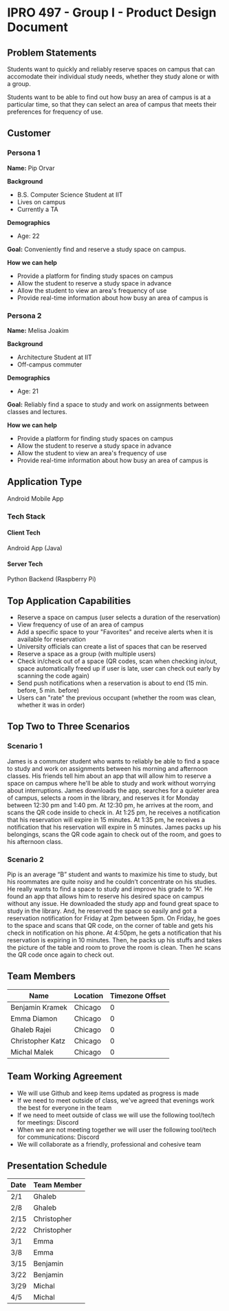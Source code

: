 # IPRO 497 - Group I - Product Design Document #

## Problem Statements ##

Students want to quickly and reliably reserve spaces on campus that can accomodate their individual study needs, whether they study alone or with a group.

Students want to be able to find out how busy an area of campus is at a particular time, so that they can select an area of campus that meets their preferences for frequency of use.

## Customer ##

### Persona 1 ###

**Name:** Pip Orvar

**Background**

- B.S. Computer Science Student at IIT
- Lives on campus
- Currently a TA

**Demographics**

- Age: 22

**Goal:** Conveniently find and reserve a study space on campus.

**How we can help**

- Provide a platform for finding study spaces on campus
- Allow the student to reserve a study space in advance
- Allow the student to view an area's frequency of use
- Provide real-time information about how busy an area of campus is

### Persona 2 ###

**Name:** Melisa Joakim

**Background**

- Architecture Student at IIT
- Off-campus commuter

**Demographics**

- Age: 21

**Goal:** Reliably find a space to study and work on assignments between classes and lectures.

**How we can help**

- Provide a platform for finding study spaces on campus
- Allow the student to reserve a study space in advance
- Allow the student to view an area's frequency of use
- Provide real-time information about how busy an area of campus is

## Application Type ##

Android Mobile App

### Tech Stack ###

#### Client Tech ####

Android App (Java)

#### Server Tech ####

Python Backend (Raspberry Pi)

## Top Application Capabilities ##

- Reserve a space on campus (user selects a duration of the reservation)
- View frequency of use of an area of campus
- Add a specific space to your "Favorites" and receive alerts when it is available for reservation
- University officials can create a list of spaces that can be reserved
- Reserve a space as a group (with multiple users)
- Check in/check out of a space (QR codes, scan when checking in/out, space automatically freed up if user is late, user can check out early by scanning the code again)
- Send push notifications when a reservation is about to end (15 min. before, 5 min. before)
- Users can "rate" the previous occupant (whether the room was clean, whether it was in order)

## Top Two to Three Scenarios ##

### Scenario 1 ###

James is a commuter student who wants to reliably be able to find a space to study and work on assignments between his morning and afternoon classes. His friends tell him about an app that will allow him to reserve a space on campus where he'll be able to study and work without worrying about interruptions. James downloads the app, searches for a quieter area of campus, selects a room in the library, and reserves it for Monday between 12:30 pm and 1:40 pm. At 12:30 pm, he arrives at the room, and scans the QR code inside to check in. At 1:25 pm, he receives a notification that his reservation will expire in 15 minutes. At 1:35 pm, he receives a notification that his reservation will expire in 5 minutes. James packs up his belongings, scans the QR code again to check out of the room, and goes to his afternoon class.

### Scenario 2 ###

Pip is an average “B” student and wants to maximize his time to study, but his roommates are quite noisy and he couldn’t concentrate on his studies. He really wants to find a space to study and improve his grade to “A”. He found an app that allows him to reserve his desired space on campus without any issue. He downloaded the study app and found great space to study in the library. And, he reserved the space so easily and got a reservation notification for Friday at 2pm between 5pm. On Friday, he goes to the space and scans that QR code, on the corner of table and gets his check in notification on his phone. At 4:50pm, he gets a notification that his reservation is expiring in 10 minutes. Then, he packs up his stuffs and takes the picture of the table and room to prove the room is clean. Then he scans the QR code once again to check out. 

## Team Members ##
| Name | Location | Timezone Offset |
| ---- | -------- | --------------- |
| Benjamin Kramek | Chicago | 0 |
| Emma Diamon     | Chicago | 0 |
| Ghaleb Rajei | Chicago | 0 |
| Christopher Katz | Chicago | 0 |
| Michal Malek | Chicago | 0 |

## Team Working Agreement ##
- We will use Github and keep items updated as progress is made
- If we need to meet outside of class, we've agreed that evenings work the best for everyone in the team
- If we need to meet outside of class we will use the following tool/tech for meetings: Discord
- When we are not meeting together we will user the following tool/tech for communications: Discord
- We will collaborate as a friendly, professional and cohesive team

## Presentation Schedule ##
| Date | Team Member |
| :--- | :---------- |
| 2/1 | Ghaleb |
| 2/8 | Ghaleb |
| 2/15 | Christopher |
| 2/22 | Christopher |
| 3/1 | Emma |
| 3/8 | Emma |
| 3/15 | Benjamin |
| 3/22 | Benjamin |
| 3/29 | Michal |
| 4/5 | Michal |


